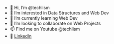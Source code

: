 - 👋 Hi, I’m @techlism
- 👀 I’m interested in Data Structures and Web Dev
- 🌱 I’m currently learning Web Dev
- 💞️ I’m looking to collaborate on Web Projects
- 📫 Find me on Youtube @techlism
- 🔗 <a href="https://www.linkedin.com/in/kundan-kumar-a54461202">LinkedIn</a>

<!---
techlism/techlism is a ✨ special ✨ repository because its `README.md` (this file) appears on your GitHub profile.
You can click the Preview link to take a look at your changes.
--->
